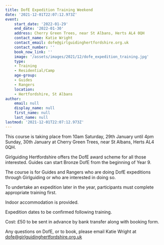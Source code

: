 ```yaml
---
title: DofE Expedition Training Weekend
date: '2021-12-01T22:07:12.973Z'
event:
    start_date: '2022-01-29'
    end_date: '2022-01-30'
    address: Cherry Green Trees, near St Albans, Herts AL4 0QH
    contact_name: Katie Wright
    contact_email: dofe@girlguidinghertfordshire.org.uk
    contact_number: ''
    book_now_link: ''
    image: '/assets/images/2021/12/dofe_expedition_training.jpg'
    type: 
    - Training
    - Residential/Camp
    age-group: 
    - Guides
    - Rangers
    location: 
    - Hertfordshire, St Albans
author:
    email: null
    display_name: null
    first_name: null
    last_name: null
lastmod: '2021-12-01T22:07:12.973Z'
---
```


This course is taking place from 10am Saturday, 29th January until 4pm Sunday, 30th January at Cherry Green Trees, near St Albans, Herts AL4 0QH.

Girlguiding Hertfordshire offers the DofE award scheme for all those interested. Guides can start Bronze DofE from the beginning of Year 9. 

The course is for Guides and Rangers who are doing DofE expeditions through Girlguiding or who are interested in doing so.

To undertake an expedition later in the year, participants must complete appropriate training first.

Indoor accommodation is provided. 

Expedition dates to be confirmed following training.

Cost: £50 to be sent in advance by bank transfer along with booking form.

Any questions on DofE, or to book, please email Katie Wright at dofe@girlguidinghertfordshire.org.uk
